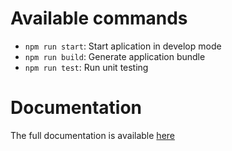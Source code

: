 # Available commands

- `npm run start`: Start aplication in develop mode
- `npm run build`: Generate application bundle
- `npm run test`: Run unit testing

# Documentation

The full documentation is available [here](https://immense-gooseberry-f8f.notion.site/Documentation-5879e39f37354af284a0578f9c2f6250)
